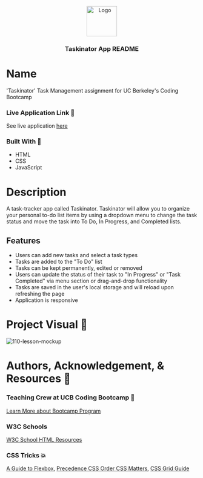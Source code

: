 <p align="center">
    <img src="https://user-images.githubusercontent.com/77648727/107866546-ebdeec80-6e26-11eb-8fa7-d2c1eb6fddbd.png" alt="Logo" width="80" height="80">
  <h3 align="center">Taskinator App README</h3>


# Name 
'Taskinator' Task Management assignment for UC Berkeley's Coding Bootcamp

### Live Application Link :eyes:
See live application [here](https://sarahdurks.github.io/taskinator-app/)

### Built With :toolbox: 
- HTML
- CSS
- JavaScript

# Description 
A task-tracker app called Taskinator. Taskinator will allow you to organize your personal to-do list items by using a dropdown menu to change the task status and move the task into To Do, In Progress, and Completed lists.

## Features

- Users can add new tasks and select a task types
- Tasks are added to the "To Do" list
- Tasks can be kept permanently, edited or removed 
- Users can update the status of their task to "In Progress" or "Task Completed" via menu section or drag-and-drop functionality
- Tasks are saved in the user's local storage and will reload upon refreshing the page
- Application is responsive


# Project Visual :metal:
![110-lesson-mockup](https://user-images.githubusercontent.com/77648727/107865460-74579000-6e1b-11eb-8491-b2b3021ec493.gif)

# Authors, Acknowledgement, & Resources :handshake:
### Teaching Crew at UCB Coding Bootcamp :tada:
[Learn More about Bootcamp Program](https://bootcamp.berkeley.edu/coding/) 

### W3C Schools
[W3C School HTML Resources](https://www.w3schools.com/html/html5_draganddrop.asp)

### CSS Tricks :boom:
[A Guide to Flexbox](https://css-tricks.com/snippets/css/a-guide-to-flexbox),
[Precedence CSS Order CSS Matters](https://css-tricks.com/precedence-css-order-css-matters),
[CSS Grid Guide](https://css-tricks.com/snippets/css/complete-guide-grid/)

